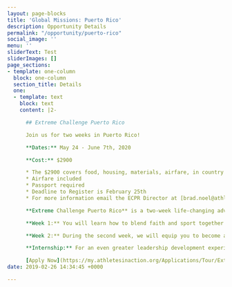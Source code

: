 ```yaml
---
layout: page-blocks
title: 'Global Missions: Puerto Rico'
description: Opportunity Details
permalink: "/opportunity/puerto-rico"
social_image: ''
menu: ''
sliderText: Test
sliderImages: []
page_sections:
- template: one-column
  block: one-column
  section_title: Details
  one:
  - template: text
    block: text
    content: |2-

      ## Extreme Challenge Puerto Rico

      Join us for two weeks in Puerto Rico!

      **Dates:** May 24 - June 7th, 2020

      **Cost:** $2900

      * The $2900 covers food, housing, materials, airfare, in country transportation, and all other costs associated with ECPR. We will coach you on how to raise the money for this trip. Our ECPR staff or your local AIA staff will help you.
      * Airfare included
      * Passport required
      * Deadline to Register is February 25th
      * For more information email the ECPR Director at [brad.noel@athletesinaction.org](mailto:brad.noel@athletesinaction.org)

      **​Extreme Challenge Puerto Rico** is a two-week life-changing adventure targeted at launching Athletes in Action movements throughout Puerto Rico and the Caribbean. **Join with 60+ American, Puerto Rico, and Caribbean athletes** and learn how to take your relationship with God and your performance as an athlete to the next level!

      **Week 1:** You will learn how to blend faith and sport together on the field of competition. You will learn five Biblical Principles that apply to sport and life. Week 1 is similar to AIA’s ([www.ultimatetrainingcamp.com](%22http://www.ultimatetrainingcamp.com%22))

      **Week 2:** During the second week, we will equip you to become a "spiritual team captain" when you return to your campus. You will learn how to engage in spiritual conversations, share Christ with others, and help others grow in their walk with God. And yes, you will get to explore the breathtaking beauty of the island while you are there!

      **Internship:** For an even greater leadership development experience, consider applying to serve as an intern on Extreme Challenge Puerto Rico. We will have a total of **10 internship positions available.** Go to the register page to apply as an intern. **NOTE:** You must have attended AIA's Ultimate Training Camp, a past Extreme Challenge Puerto Rico, or another AIA summer opportunity to be considered for an internship. **_Interns are required to arrive two days earlier._**

      [Apply Now](https://my.athletesinaction.org/Applications/Tour/Extreme-Challenge-Jamaica/default.aspx)
date: 2019-02-26 14:34:45 +0000

---
```

